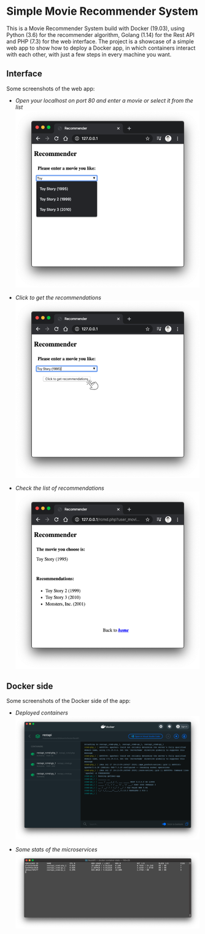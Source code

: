 # Simple Movie Recommender System

This is a Movie Recommender System build with Docker (19.03), using Python (3.6) for the recommender algorithm, Golang (1.14) for the Rest API and PHP (7.3) for the web interface. The project is a showcase of a simple web app to show how to deploy a Docker app, in which containers interact with each other, with just a few steps in every machine you want.

## Interface

Some screenshots of the web app:

* <i>Open your localhost on port 80 and enter a movie or select it from the list</i>
![screen_shot01](./screenshots/ScreenShot01.png)

* <i>Click to get the recommendations</i>
![screen_shot02](./screenshots/ScreenShot02.png)

* <i>Check the list of recommendations</i>
![screen_shot03](./screenshots/ScreenShot03.png)


## Docker side

Some screenshots of the Docker side of the app:

* <i>Deployed containers</i>
![screen_shot04](./screenshots/ScreenShot04.png)

* <i>Some stats of the microservices</i>
![screen_shot05](./screenshots/ScreenShot05.png)